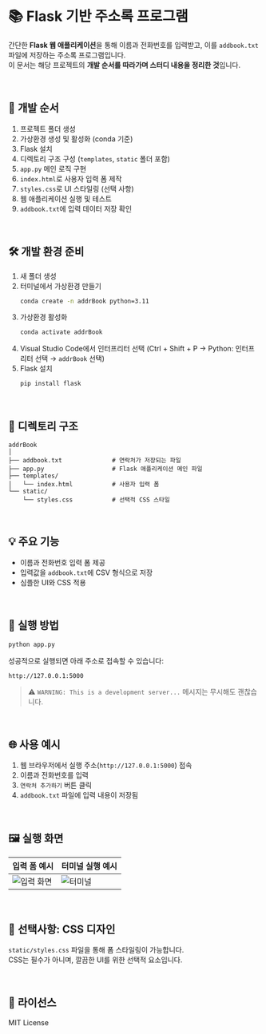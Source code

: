 
# 📚 Flask 기반 주소록 프로그램

간단한 **Flask 웹 애플리케이션**을 통해 이름과 전화번호를 입력받고, 이를 `addbook.txt` 파일에 저장하는 주소록 프로그램입니다.  
이 문서는 해당 프로젝트의 **개발 순서를 따라가며 스터디 내용을 정리한 것**입니다.

<br>

## 🧭 개발 순서

1. 프로젝트 폴더 생성
2. 가상환경 생성 및 활성화 (conda 기준)
3. Flask 설치
4. 디렉토리 구조 구성 (`templates`, `static` 폴더 포함)
5. `app.py` 메인 로직 구현
6. `index.html`로 사용자 입력 폼 제작
7. `styles.css`로 UI 스타일링 (선택 사항)
8. 웹 애플리케이션 실행 및 테스트
9. `addbook.txt`에 입력 데이터 저장 확인

<br>

## 🛠 개발 환경 준비

1. 새 폴더 생성  
2. 터미널에서 가상환경 만들기  
    ```bash
    conda create -n addrBook python=3.11
    ```
3. 가상환경 활성화  
    ```bash
    conda activate addrBook
    ```
4. Visual Studio Code에서 인터프리터 선택 (Ctrl + Shift + P → Python: 인터프리터 선택 → `addrBook` 선택)  
5. Flask 설치  
    ```bash
    pip install flask
    ```

<br>

## 📁 디렉토리 구조

```
addrBook
│
├── addbook.txt              # 연락처가 저장되는 파일
├── app.py                   # Flask 애플리케이션 메인 파일
├── templates/
│   └── index.html           # 사용자 입력 폼
└── static/
    └── styles.css           # 선택적 CSS 스타일
```

<br>

## 💡 주요 기능

- 이름과 전화번호 입력 폼 제공
- 입력값을 `addbook.txt`에 CSV 형식으로 저장
- 심플한 UI와 CSS 적용

<br>

## 🚀 실행 방법

```bash
python app.py
```

성공적으로 실행되면 아래 주소로 접속할 수 있습니다:

```
http://127.0.0.1:5000
```

> ⚠️ `WARNING: This is a development server...` 메시지는 무시해도 괜찮습니다.

<br>

## 🌐 사용 예시

1. 웹 브라우저에서 실행 주소(`http://127.0.0.1:5000`) 접속  
2. 이름과 전화번호를 입력  
3. `연락처 추가하기` 버튼 클릭  
4. `addbook.txt` 파일에 입력 내용이 저장됨

<br>

## 🖼️ 실행 화면

| 입력 폼 예시 | 터미널 실행 예시 |
|--------------|------------------|
| ![입력 화면](https://github.com/user-attachments/assets/73024b97-91ee-4d3e-b847-d107fd2184ff) | ![터미널](https://github.com/user-attachments/assets/c0e541a1-6b1c-41e0-a98f-60135cb60517) |

<br>

## 🎨 선택사항: CSS 디자인

`static/styles.css` 파일을 통해 폼 스타일링이 가능합니다.  
CSS는 필수가 아니며, 깔끔한 UI를 위한 선택적 요소입니다.

<br>

## 📄 라이선스

MIT License
